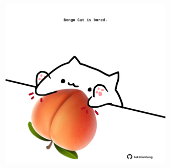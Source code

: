 <!-- built at 19/04/2023, 09:01:08 UTC -->
<p align="center">
  <img width="500" height="500" src="./ReadmeImage.svg">
</p>
